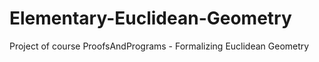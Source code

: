# Elementary-Euclidean-Geometry
Project of course ProofsAndPrograms - Formalizing Euclidean Geometry
